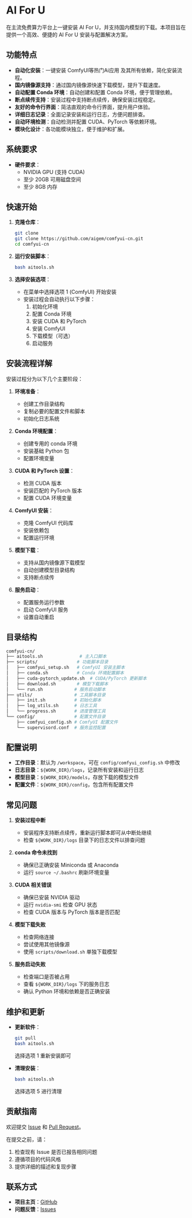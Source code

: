 # AI For U

在主流免费算力平台上一键安装 AI For U，并支持国内模型的下载。本项目旨在提供一个高效、便捷的 AI For U 安装与配置解决方案。

## 功能特点

- **自动化安装**：一键安装 ComfyUI等热门Ai应用 及其所有依赖，简化安装流程。
- **国内镜像源支持**：通过国内镜像源快速下载模型，提升下载速度。
- **自动配置 Conda 环境**：自动创建和配置 Conda 环境，便于管理依赖。
- **断点续传支持**：安装过程中支持断点续传，确保安装过程稳定。
- **友好的命令行界面**：简洁直观的命令行界面，提升用户体验。
- **详细日志记录**：全面记录安装和运行日志，方便问题排查。
- **自动环境检测**：自动检测并配置 CUDA、PyTorch 等依赖环境。
- **模块化设计**：各功能模块独立，便于维护和扩展。

## 系统要求

- **硬件要求**：
  - NVIDIA GPU (支持 CUDA)
  - 至少 20GB 可用磁盘空间
  - 至少 8GB 内存

## 快速开始

1. **克隆仓库**：
    ```bash
    git clone 
    git clone https://github.com/aigem/comfyui-cn.git
    cd comfyui-cn
    ```

2. **运行安装脚本**：
    ```bash
    bash aitools.sh
    ```

3. **选择安装选项**：
    - 在菜单中选择选项 1 (ComfyUI) 开始安装
    - 安装过程会自动执行以下步骤：
      1. 初始化环境
      2. 配置 Conda 环境
      3. 安装 CUDA 和 PyTorch
      4. 安装 ComfyUI
      5. 下载模型（可选）
      6. 启动服务

## 安装流程详解

安装过程分为以下几个主要阶段：

1. **环境准备**：
   - 创建工作目录结构
   - 复制必要的配置文件和脚本
   - 初始化日志系统

2. **Conda 环境配置**：
   - 创建专用的 conda 环境
   - 安装基础 Python 包
   - 配置环境变量

3. **CUDA 和 PyTorch 设置**：
   - 检测 CUDA 版本
   - 安装匹配的 PyTorch 版本
   - 配置 CUDA 环境变量

4. **ComfyUI 安装**：
   - 克隆 ComfyUI 代码库
   - 安装依赖包
   - 配置运行环境

5. **模型下载**：
   - 支持从国内镜像源下载模型
   - 自动创建模型目录结构
   - 支持断点续传

6. **服务启动**：
   - 配置服务运行参数
   - 启动 ComfyUI 服务
   - 设置自动重启

## 目录结构

```bash
comfyui-cn/
├── aitools.sh              # 主入口脚本
├── scripts/               # 功能脚本目录
│   ├── comfyui_setup.sh   # ComfyUI 安装主脚本
│   ├── conda.sh           # Conda 环境配置脚本
│   ├── cuda-pytorch_update.sh  # CUDA/PyTorch 更新脚本
│   ├── download.sh        # 模型下载脚本
│   └── run.sh            # 服务启动脚本
├── utils/                # 工具脚本目录
│   ├── init.sh           # 初始化脚本
│   ├── log_utils.sh      # 日志工具
│   └── progress.sh       # 进度管理工具
└── config/               # 配置文件目录
    ├── comfyui_config.sh # ComfyUI 配置文件
    └── supervisord.conf  # 服务监控配置
```

## 配置说明

- **工作目录**：默认为 `/workspace`，可在 `config/comfyui_config.sh` 中修改
- **日志目录**：`${WORK_DIR}/logs`，记录所有安装和运行日志
- **模型目录**：`${WORK_DIR}/models`，存放下载的模型文件
- **配置文件**：`${WORK_DIR}/config`，包含所有配置文件

## 常见问题

1. **安装过程中断**
    - 安装程序支持断点续传，重新运行脚本即可从中断处继续
    - 检查 `${WORK_DIR}/logs` 目录下的日志文件以排查问题

2. **conda 命令未找到**
    - 确保已正确安装 Miniconda 或 Anaconda
    - 运行 `source ~/.bashrc` 刷新环境变量

3. **CUDA 相关错误**
    - 确保已安装 NVIDIA 驱动
    - 运行 `nvidia-smi` 检查 GPU 状态
    - 检查 CUDA 版本与 PyTorch 版本是否匹配

4. **模型下载失败**
    - 检查网络连接
    - 尝试使用其他镜像源
    - 使用 `scripts/download.sh` 单独下载模型

5. **服务启动失败**
    - 检查端口是否被占用
    - 查看 `${WORK_DIR}/logs` 下的服务日志
    - 确认 Python 环境和依赖是否正确安装

## 维护和更新

- **更新软件**：
    ```bash
    git pull
    bash aitools.sh
    ```
    选择选项 1 重新安装即可

- **清理安装**：
    ```bash
    bash aitools.sh
    ```
    选择选项 5 进行清理

## 贡献指南

欢迎提交 [Issue](https://github.com/aigem/aitools/issues) 和 [Pull Request](https://github.com/aigem/aitools/pulls)。

在提交之前，请：
1. 检查现有 Issue 是否已报告相同问题
2. 遵循项目的代码风格
3. 提供详细的描述和复现步骤


## 联系方式

- **项目主页**：[GitHub](https://github.com/aigem/aitools)
- **问题反馈**：[Issues](https://github.com/aigem/aitools/issues)